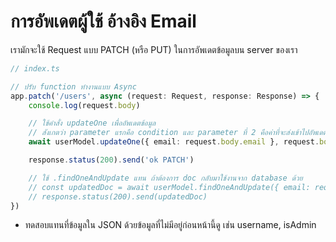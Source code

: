 # การอัพเดตผู้ใช้ อ้างอิง Email

เรามักจะใช้ Request แบบ PATCH (หรือ PUT) ในการอัพเดตข้อมูลบน server ของเรา

```ts
// index.ts

// ปรับ function ทำงานแบบ Async
app.patch('/users', async (request: Request, response: Response) => {
    console.log(request.body)

    // ใช้คำสั่ง updateOne เพื่ออัพเดตข้อมูล
    // สังเกตว่า parameter แรกคือ condition และ parameter ที่ 2 คือค่าที่จะส่งเข้าไปอัพเดต
    await userModel.updateOne({ email: request.body.email }, request.body)

    response.status(200).send('ok PATCH')

    // ใช้ .findOneAndUpdate แทน ถ้าต้องการ doc กลับมาใช้งานจาก database ด้วย
    // const updatedDoc = await userModel.findOneAndUpdate({ email: request.body.email }, request.body)
    // response.status(200).send(updatedDoc)
})
```

- ทดสอบแทนที่ข้อมูลใน JSON ด้วยข้อมูลที่ไม่มีอยู่ก่อนหน้านี้ดู เช่น username, isAdmin